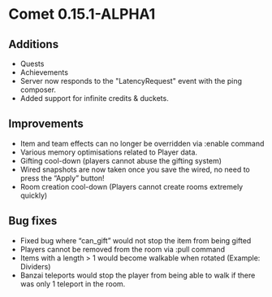 Comet 0.15.1-ALPHA1
==================

## Additions
* Quests
* Achievements
* Server now responds to the "LatencyRequest" event with the ping composer.
* Added support for infinite credits & duckets.
      
## Improvements
* Item and team effects can no longer be overridden via :enable command
* Various memory optimisations related to Player data.
* Gifting cool-down (players cannot abuse the gifting system)
* Wired snapshots are now taken once you save the wired, no need to press the “Apply” button!
* Room creation cool-down (Players cannot create rooms extremely quickly)

## Bug fixes
* Fixed bug where “can_gift” would not stop the item from being gifted
* Players cannot be removed from the room via :pull command
* Items with a length > 1 would become walkable when rotated (Example: Dividers)
* Banzai teleports would stop the player from being able to walk if there was only 1 teleport in the room.
